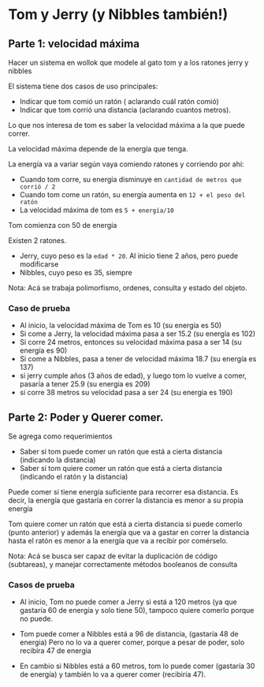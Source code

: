 # Tom y Jerry (y Nibbles también!)

## Parte 1: velocidad máxima
Hacer un sistema en wollok que modele al gato tom y a los ratones jerry y nibbles 

El sistema tiene dos casos de uso principales: 
* Indicar que tom comió un ratón ( aclarando cuál ratón comió)  
* Indicar que tom corrió una distancia (aclarando cuantos metros). 

Lo que nos interesa de tom es saber la velocidad máxima a la que puede correr.

La velocidad máxima depende de la energía que tenga. 

La energía va a variar según vaya comiendo ratones y corriendo por ahí:

* Cuando tom corre, su energía disminuye en `cantidad de metros que corrió / 2` 
* Cuando tom come un ratón, su energía aumenta en `12 + el peso del ratón` 
* La velocidad máxima de tom es `5 + energía/10`

Tom comienza con 50 de energía

Existen 2 ratones.

* Jerry, cuyo peso es la `edad * 20`. Al inicio tiene 2 años, pero puede modificarse 
* Nibbles, cuyo peso es 35, siempre

Nota: Acá se trabaja polimorfismo, ordenes, consulta y estado del objeto.

### Caso de prueba

- Al inicio, la velocidad máxima de Tom es 10 (su energía es 50)
- Si come a Jerry, la velocidad máxima pasa a ser  15.2 (su energía es 102)
- Si corre 24 metros, entonces su velocidad máxima pasa a ser 14 (su energía es 90)
- Si come a Nibbles, pasa a tener de velocidad máxima 18.7 (su energía es 137)
- si jerry cumple años (3 años de edad), y luego tom lo vuelve a comer, pasaría a tener 25.9 (su energia es 209)  
- si corre 38 metros su velocidad pasa a ser 24 (su energia es 190)

## Parte 2:  Poder y Querer comer.

Se agrega como requerimientos 
* Saber si tom puede comer un ratón que está a cierta distancia (indicando la distancia)
* Saber si tom quiere comer un ratón que está a cierta distancia (indicando el ratón y la distancia)

Puede comer si tiene energía suficiente para recorrer esa distancia. Es
decir, la energía que gastaría en correr la distancia es menor a su propia
energía

Tom quiere comer un ratón que está a cierta distancia si puede comerlo 
(punto anterior) y además  la energía que va a gastar en correr 
la distancia hasta el ratón es menor a la energía que va a recibir 
por comérselo.

Nota: Acá se busca ser capaz de evitar la duplicación de código (subtareas), 
y manejar correctamente métodos booleanos de consulta

### Casos de prueba

- Al inicio, Tom no puede comer a Jerry si está a 120 metros (ya que gastaría 60 
de energía y solo tiene 50), tampoco quiere comerlo porque no puede.

- Tom puede comer a Nibbles está a 96 de distancia, (gastaría 48 de energia)
Pero no lo va a querer comer, porque a pesar de poder, solo recibíra 47 de energia 

- En cambio si Nibbles está a 60 metros, tom lo puede comer (gastaría 30 de energía)
y también lo va a querer comer (recibiría 47).

